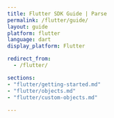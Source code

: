 ```yaml
---
title: Flutter SDK Guide | Parse
permalink: /flutter/guide/
layout: guide
platform: flutter
language: dart
display_platform: Flutter

redirect_from:
  - /flutter/

sections:
- "flutter/getting-started.md"
- "flutter/objects.md"
- "flutter/custom-objects.md"
	
---
```

